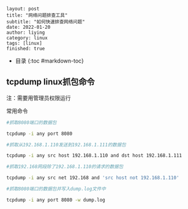 ```
layout: post
title: "网络问题排查工具"
subtitle: "如何快速排查网络问题"
date: 2022-01-20
author: liying
category: linux
tags: [linux]
finished: true
```

* 目录
{:toc #markdown-toc}


## tcpdump linux抓包命令

注：需要用管理员权限运行

常用命令

```bash
#抓取8080端口的数据包

tcpdump -i any port 8080 

#抓取从192.168.1.110发送到192.168.1.111的数据包

tcpdump -i any src host 192.168.1.110 and dst host 192.168.1.111

#抓取192.168网段除了192.168.1.110的请求的数据包

tcpdump -i any src net 192.168 and 'src host not 192.168.1.110'

#抓取8080端口的数据包并写入dump.log文件中

tcpdump -i any port 8080 -w dump.log
```

